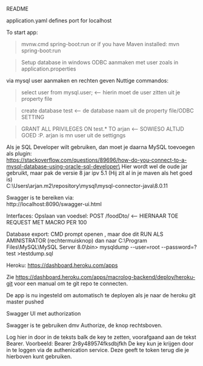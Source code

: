 README

application.yaml defines port for localhost

To start app:
> mvnw.cmd spring-boot:run
or if you have Maven installed:
>mvn spring-boot:run

> Setup database
 in windows ODBC aanmaken met user zoals in application.properties
 
 via mysql user aanmaken en rechten geven
 Nuttige commandos:
 > select user from mysql.user; <-- hierin moet de user zitten uit je property file

 > create database test <-- de database naam uit de property file/ODBC SETTING
 
 > GRANT ALL PRIVILEGES ON test.* TO arjan <-- SOWIESO ALTIJD GOED :P. arjan is mn user uit de settigngs
 
 
 Als je SQL Developer wilt gebruiken, dan moet je daarna MySQL toevoegen als plugin:\
 https://stackoverflow.com/questions/89696/how-do-you-connect-to-a-mysql-database-using-oracle-sql-developer\
Hier wordt wel de oude jar gebruikt, maar pak de versie 8 jar ipv 5.1 (Hij zit al in je maven als het goed is)\
C:\Users\arjan\.m2\repository\mysql\mysql-connector-java\8.0.11

Swagger is te bereiken via:\
http://localhost:8090/swagger-ui.html

Interfaces:
Opslaan van voedsel:
POST /foodDto/<Naam voedsel> <-- HIERNAAR TOE REQUEST MET MACRO PER 100

Database export:
CMD prompt openen , maar doe dit RUN ALS AMINISTRATOR (rechtermuisknop)
dan naar 
C:\Program Files\MySQL\MySQL Server 8.0\bin>
mysqldump --user=root --password=? test >testdump.sql


Heroku:
https://dashboard.heroku.com/apps

Zie https://dashboard.heroku.com/apps/macrolog-backend/deploy/heroku-git voor een manual om te git repo te connecten.

De app is nu ingesteld om automatisch te deployen als je naar de heroku git master pushed

Swagger UI met authorization

Swagger is te gebruiken dmv Authorize, de knop rechtsboven.

Log hier in door in de teksts balk de key te zetten, voorafgaand aan de tekst Bearer.
Voorbeeld:
Bearer 2r8y489574fksdbjfkh
De key kun je krijgen door in te loggen via de authenication service.
Deze geeft te token terug die je hierboven kunt gebruiken.

